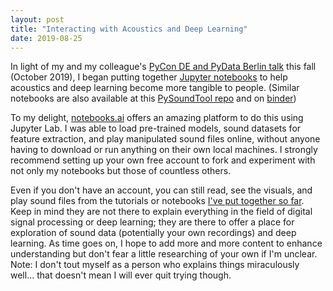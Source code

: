 ```yaml
---
layout: post
title: "Interacting with Acoustics and Deep Learning"
date: 2019-08-25
---
```


In light of my and my colleague's <a href='https://de.pycon.org/program/pydata-jzw9he-take-control-of-your-hearing-accessible-methods-to-build-a-smart-noise-filter-peggy-sylopp-aislyn-rose/'>PyCon DE and PyData Berlin talk</a> this fall (October 2019), I began putting together <a href='https://notebooks.ai/a-n-rose'>Jupyter notebooks</a> to help acoustics and deep learning become more tangible to people. (Similar notebooks are also available at this <a href="https://github.com/a-n-rose/Python-Sound-Tool">PySoundTool repo</a> and on <a href="https://mybinder.org/v2/gh/a-n-rose/Python-Sound-Tool/master">binder</a>)

To my delight, <a href='https://i.notebooks.ai/i/qrtJj3'>notebooks.ai</a> offers an amazing platform to do this using Jupyter Lab. I was able to load pre-trained models, sound datasets for feature extraction, and play manipulated sound files online, without anyone having to download or run anything on their own local machines. I strongly recommend setting up your own free account to fork and experiment with not only my notebooks but those of countless others.

Even if you don't have an account, you can still read, see the visuals, and play sound files from the tutorials or notebooks <a href='https://notebooks.ai/a-n-rose'>I've put together so far</a>. Keep in mind they are not there to explain everything in the field of digital signal processing or deep learning; they are there to offer a place for exploration of sound data (potentially your own recordings) and deep learning. As time goes on, I hope to add more and more content to enhance understanding but don't fear a little researching of your own if I'm unclear. Note: I don't tout myself as a person who explains things miraculously well... that doesn't mean I will ever quit trying though.
